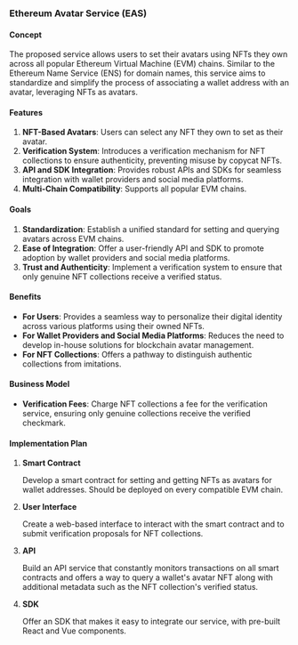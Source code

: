 ### Ethereum Avatar Service (EAS)
#### Concept
The proposed service allows users to set their avatars using NFTs they own across all popular Ethereum Virtual Machine (EVM) chains. Similar to the Ethereum Name Service (ENS) for domain names, this service aims to standardize and simplify the process of associating a wallet address with an avatar, leveraging NFTs as avatars.

#### Features
1. **NFT-Based Avatars**: Users can select any NFT they own to set as their avatar.
2. **Verification System**: Introduces a verification mechanism for NFT collections to ensure authenticity, preventing misuse by copycat NFTs.
3. **API and SDK Integration**: Provides robust APIs and SDKs for seamless integration with wallet providers and social media platforms.
4. **Multi-Chain Compatibility**: Supports all popular EVM chains.

#### Goals
1. **Standardization**: Establish a unified standard for setting and querying avatars across EVM chains.
2. **Ease of Integration**: Offer a user-friendly API and SDK to promote adoption by wallet providers and social media platforms.
3. **Trust and Authenticity**: Implement a verification system to ensure that only genuine NFT collections receive a verified status.

#### Benefits
- **For Users**: Provides a seamless way to personalize their digital identity across various platforms using their owned NFTs.
- **For Wallet Providers and Social Media Platforms**: Reduces the need to develop in-house solutions for blockchain avatar management.
- **For NFT Collections**: Offers a pathway to distinguish authentic collections from imitations.

#### Business Model
- **Verification Fees**: Charge NFT collections a fee for the verification service, ensuring only genuine collections receive the verified checkmark.

#### Implementation Plan
1. **Smart Contract**
   
   Develop a smart contract for setting and getting NFTs as avatars for wallet addresses. Should be deployed on every compatible EVM chain.

2. **User Interface**
   
   Create a web-based interface to interact with the smart contract and to submit verification proposals for NFT collections.

3. **API**
   
   Build an API service that constantly monitors transactions on all smart contracts and offers a way to query a wallet's avatar NFT along with additional metadata such as the NFT collection's verified status.

4. **SDK**
   
   Offer an SDK that makes it easy to integrate our service, with pre-built React and Vue components.

